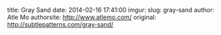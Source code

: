 title:  Gray Sand
date:   2014-02-16 17:41:00
imgur:
slug: gray-sand
author: Atle Mo
authorsite: http://www.atlemo.com/
original: http://subtlepatterns.com/gray-sand/
